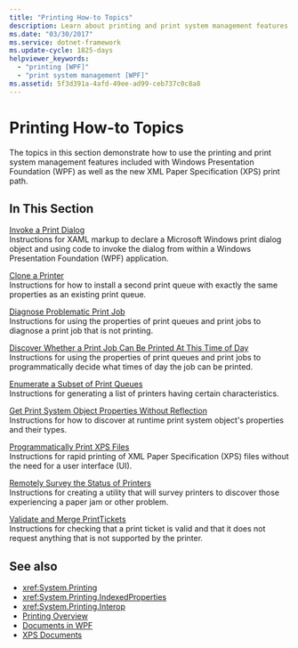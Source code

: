 ```yaml
---
title: "Printing How-to Topics"
description: Learn about printing and print system management features in this expanded list of printing how-to topics.
ms.date: "03/30/2017"
ms.service: dotnet-framework
ms.update-cycle: 1825-days
helpviewer_keywords:
  - "printing [WPF]"
  - "print system management [WPF]"
ms.assetid: 5f3d391a-4afd-49ee-ad99-ceb737c0c8a8
---
```

# Printing How-to Topics

The topics in this section demonstrate how to use the printing and print system management features included with Windows Presentation Foundation (WPF) as well as the new XML Paper Specification (XPS) print path.

## In This Section

[Invoke a Print Dialog](../documents/how-to-display-print-dialog.md)\
Instructions for XAML markup to declare a Microsoft Windows print dialog object and using code to invoke the dialog from within a Windows Presentation Foundation (WPF) application.

[Clone a Printer](how-to-clone-a-printer.md)\
Instructions for how to install a second print queue with exactly the same properties as an existing print queue.

[Diagnose Problematic Print Job](how-to-diagnose-problematic-print-job.md)\
Instructions for using the properties of print queues and print jobs to diagnose a print job that is not printing.

[Discover Whether a Print Job Can Be Printed At This Time of Day](how-to-discover-whether-a-print-job-can-be-printed-at-this-time-of-day.md)\
Instructions for using the properties of print queues and print jobs to programmatically decide what times of day the job can be printed.

[Enumerate a Subset of Print Queues](how-to-enumerate-a-subset-of-print-queues.md)\
Instructions for generating a list of printers having certain characteristics.

[Get Print System Object Properties Without Reflection](how-to-get-print-system-object-properties-without-reflection.md)\
Instructions for how to discover at runtime print system object's properties and their types.

[Programmatically Print XPS Files](../documents/how-to-print-xps-files.md)\
Instructions for rapid printing of XML Paper Specification (XPS) files without the need for a user interface (UI).

[Remotely Survey the Status of Printers](how-to-remotely-survey-the-status-of-printers.md)\
Instructions for creating a utility that will survey printers to discover those experiencing a paper jam or other problem.

[Validate and Merge PrintTickets](how-to-validate-and-merge-printtickets.md)\
Instructions for checking that a print ticket is valid and that it does not request anything that is not supported by the printer.

## See also

- <xref:System.Printing>
- <xref:System.Printing.IndexedProperties>
- <xref:System.Printing.Interop>
- [Printing Overview](../documents/printing-overview.md)
- [Documents in WPF](documents-in-wpf.md)
- [XPS Documents](/windows/desktop/printdocs/documents)
